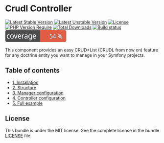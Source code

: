 # Crudl Controller

[![Latest Stable Version](https://poser.pugx.org/softspring/crudl-controller/v/stable.svg)](https://packagist.org/packages/softspring/crudl-controller)
[![Latest Unstable Version](https://poser.pugx.org/softspring/crudl-controller/v/unstable.svg)](https://packagist.org/packages/softspring/crudl-controller)
[![License](https://poser.pugx.org/softspring/crudl-controller/license.svg)](https://packagist.org/packages/softspring/crudl-controller)
[![PHP Version Require](http://poser.pugx.org/softspring/crudl-controller/require/php)](https://packagist.org/packages/softspring/crudl-controller)
[![Total Downloads](https://poser.pugx.org/softspring/crudl-controller/downloads)](https://packagist.org/packages/softspring/crudl-controller)
[![Build status](https://github.com/softspring/crudl-controller/actions/workflows/php.yml/badge.svg?branch=5.2)](https://github.com/softspring/crudl-controller/actions/workflows/php.yml)
![Coverage](https://raw.githubusercontent.com/softspring/crudl-controller/5.2/.github/badges/coverage.svg)

This component provides an easy CRUD+List (CRUDL from now on) feature for any doctrine entity you want to manage in your
Symfony projects.

## Table of contents

- [1. Installation](docs/1_installation.md)
- [2. Structure](docs/2_structure.md)
- [3. Manager configuration](docs/3_manager.md)
- [4. Controller configuration](docs/4_controller.md)
- [5. Full example](docs/5_full_example.md)

## License

This bundle is under the MIT license. See the complete license in the bundle [LICENSE](LICENSE) file.
